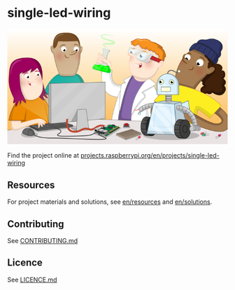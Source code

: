 # single-led-wiring

![single-led-wiring](banner.png)

Find the project online at [projects.raspberrypi.org/en/projects/single-led-wiring](https://projects.raspberrypi.org/en/projects/single-led-wiring)

## Resources
For project materials and solutions, see [en/resources](https://github.com/raspberrypilearning/single-led-wiring/tree/master/en/resources) and [en/solutions](https://github.com/raspberrypilearning/single-led-wiring/tree/master/en/solutions).

## Contributing
See [CONTRIBUTING.md](CONTRIBUTING.md)

## Licence
 See [LICENCE.md](LICENCE.md)